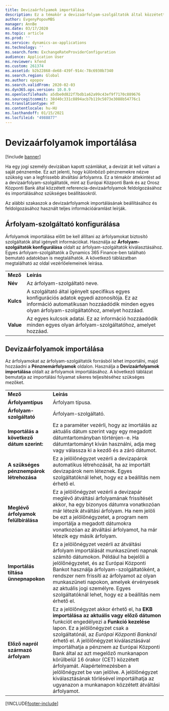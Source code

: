 ```yaml
---
title: Devizaárfolyamok importálása
description: Ez a témakör a devizaárfolyam-szolgáltatók által közzétett árfolyam-referenciaértékekkel kapcsolatos követelményekkel kapcsolatban tartalmaz tájékoztatást.
author: EvgenyPopovMBS
manager: AnnBe
ms.date: 03/17/2020
ms.topic: article
ms.prod: ''
ms.service: dynamics-ax-applications
ms.technology: ''
ms.search.form: ExchangeRateProviderConfiguration
audience: Application User
ms.reviewer: kfend
ms.custom: 261374
ms.assetid: b2b22868-de68-439f-914c-78c6930b7340
ms.search.region: Global
ms.author: epopov
ms.search.validFrom: 2020-02-03
ms.dyn365.ops.version: 10.0.9
ms.openlocfilehash: a5dbe0d822f7bdb1a62a99c43ef9f7170c889676
ms.sourcegitcommit: 38d40c331c8894acb7b119c5073e3088b54776c1
ms.translationtype: HT
ms.contentlocale: hu-HU
ms.lasthandoff: 01/15/2021
ms.locfileid: "4988877"
---
```

# <a name="import-currency-exchange-rates"></a>Devizaárfolyamok importálása

[!include [banner](../includes/banner.md)]

Ha egy jogi személy devizában kapott számlákat, a devizát át kell váltani a saját pénznembe. Ez azt jelenti, hogy különböző pénznemekre nézve szükség van a legfrissebb átváltási árfolyamra. Ez a témakör áttekintést ad a devizaárfolyam-szolgáltatók, mint az Európai Központi Bank és az Orosz Központi Bank által közzétett referencia-devizaárfolyamok feldolgozásához és importálásához szükséges beállításokról.

Az alábbi szakaszok a devizaárfolyamok importálásának beállításához és feldolgozásához használt teljes információáramlást leírják.

## <a name="configure-an-exchange-rate-provider"></a>Árfolyam-szolgáltató konfigurálása
Árfolyamok importálása előtt be kell állítani az árfolyamokat biztosító szolgáltatók által igényelt információkat. Használja az **Árfolyam-szolgáltatók konfigurálása** oldalt az árfolyam-szolgáltatók kiválasztásához. Egyes árfolyam-szolgáltatók a Dynamics 365 Finance-ben található bemutató adatokban is megtalálhatók. A következő táblázatban megtalálható az oldal vezérlőelemeinek leírása.

|           |                                                                                                                                                                                                                             |
|-----------|-----------------------------------------------------------------------------------------------------------------------------------------------------------------------------------------------------------------------------|
| **Mező** | **Leírás**                                                                                                                                                                                                             |
| **Név**  | Az árfolyam-szolgáltató neve.                                                                                                                                                                                     |
| **Kulcs**   | A szolgáltató által igényelt specifikus egyes konfigurációs adatok egyedi azonosítója. Ez az információ automatikusan hozzáadódik minden egyes olyan árfolyam-szolgáltatóhoz, amelyet hozzáad. |
| **Value** | Az egyes kulcsok adatai. Ez az információ hozzáadódik minden egyes olyan árfolyam-szolgáltatóhoz, amelyet hozzáad.                                                                                         |

## <a name="import-currency-exchange-rates"></a>Devizaárfolyamok importálása
Az árfolyamokat az árfolyam-szolgáltatók forrásból lehet importálni, majd hozzáadni a **Pénznemárfolyamok** oldalon. Használja a **Devizaárfolyamok importálása** oldalt az árfolyamok importálásához. A következő táblázat bemutatja az importálási folyamat sikeres teljesítéséhez szükséges mezőket.

|                                        |                                                                                                                                                                                                                                                                                                                                                                             |
|----------------------------------------|-----------------------------------------------------------------------------------------------------------------------------------------------------------------------------------------------------------------------------------------------------------------------------------------------------------------------------------------------------------------------------|
| **Mező**                              | **Leírás**                                                                                                                                                                                                                                                                                                                                                             |
| **Árfolyamtípus**                 | Árfolyam típusa.                                                                                                                                                                                                                                                                                                                                                      |
| **Árfolyam-szolgáltató**             | Árfolyam-szolgáltató.                                                                                                                                                                                                                                                                                                                                                  |
| **Importálás a következő dátum szerint:**                       | Ez a paraméter vezérli, hogy az imortálás az aktuális dátum szerint vagy egy megadott dátumtartományban történjen-e. Ha dátumtartományt kíván használni, adja meg vagy válassza ki a kezdő és a záró dátumot.                                                                                                                                                                                                                |
| **A szükséges pénznempárok létrehozása**    | Ez a jelölőnégyzet vezérli a devizapárok automatikus létrehozását, ha az importált devizapárok nem léteznek. Egyes szolgáltatóknál lehet, hogy ez a beállítás nem érhető el.                                                                                                                                                                                               |
| **Meglévő árfolyamok felülbírálása**   | Ez a jelölőnégyzet vezérli a devizapár meglévő átváltási árfolyamának frissítését akkor, ha egy bizonyos dátumra vonatkozóan már létezik átváltási árfolyam. Ha nem jelöli be ezt a jelölőnégyzetet, a program nem importálja a megadott dátumokra vonatkozóan az átváltási árfolyamot, ha már létezik egy másik árfolyam.                                                                                       |
| **Importálás tiltása ünnepnapokon** | Ez a jelölőnégyzet vezérli az átváltási árfolyam importálását munkaszüneti napnak számító dátumokon. Például ha bejelöli a jelölőnégyzetet, és az Európai Központi Bankot használja árfolyam-szolgáltatóként, a rendszer nem frissíti az árfolyamot az olyan munkaszüneti napokon, amelyek érvényesek az aktuális jogi személyre. Egyes szolgáltatóknál lehet, hogy ez a beállítás nem érhető el. |
| **Előző napról származó árfolyam** | Ez a jelölőnégyzet akkor érhető el, ha **EKB importálása az aktuális vagy előző dátumon** funkciót engedélyezi a **Funkció kezelése** lapon. Ez a jelölőnégyzet csak a szolgáltatónál, az *Európai Központi Banknál* érhető el. A jelölőnégyzet kiválasztásával importálhatja a pénznem az Európai Központi Bank által az azt megelőző munkanapon körülbelül 16 órakor (CET) közzétett árfolyamát. Alapértelmezésben a jelölőnégyzet be van jelölve. A jelölőnégyzet kiválasztásának törlésével importálhatja az ugyanazon a munkanapon közzétett átváltási árfolyamot.  |


[!INCLUDE[footer-include](../../includes/footer-banner.md)]